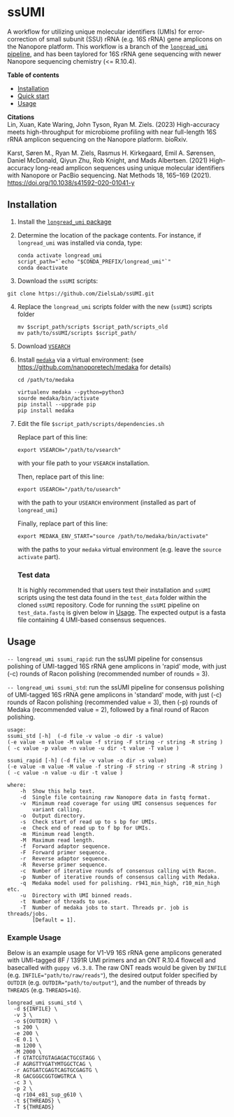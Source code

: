 # ssUMI

A workflow for utilizing unique molecular identifiers (UMIs) for error-correction of small subunit (SSU) rRNA (e.g. 16S rRNA) gene amplicons on the Nanopore platform. This workflow is a branch of the [`longread_umi` pipeline](https://github.com/SorenKarst/longread_umi), and has been taylored for 16S rRNA gene sequencing with newer Nanopore sequencing chemistry (<= R.10.4).

**Table of contents**
- [Installation](#installation)
- [Quick start](#quick-start)
- [Usage](#usage)

**Citations**  
Lin, Xuan, Kate Waring, John Tyson, Ryan M. Ziels. (2023) High-accuracy meets high-throughput for microbiome profiling with near full-length 16S rRNA amplicon sequencing on the Nanopore platform. bioRxiv. 


Karst, Søren M., Ryan M. Ziels, Rasmus H. Kirkegaard, Emil A. Sørensen, Daniel McDonald, Qiyun Zhu, Rob Knight, and Mads Albertsen. (2021) High-accuracy long-read amplicon sequences using unique molecular identifiers with Nanopore or PacBio sequencing. Nat Methods 18, 165–169 (2021). https://doi.org/10.1038/s41592-020-01041-y

## Installation
1. Install the [`longread_umi` package](https://github.com/SorenKarst/longread_umi)

2. Determine the location of the package contents. For instance, if `longread_umi` was installed via conda, type: 
   ```
   conda activate longread_umi
   script_path="`echo "$CONDA_PREFIX/longread_umi"`"
   conda deactivate
   ``` 

2. Download the `ssUMI` scripts: 

`git clone https://github.com/ZielsLab/ssUMI.git`

4. Replace the `longread_umi` scripts folder with the new (`ssUMI`) scripts folder
    ```
    mv $script_path/scripts $script_path/scripts_old
    mv path/to/ssUMI/scripts $script_path/
    ```
5. Download [`VSEARCH`](https://github.com/torognes/vsearch)


7. Install [`medaka`](https://github.com/nanoporetech/medaka) via a virtual environment:
(see https://github.com/nanoporetech/medaka for details) 

   ```
   cd /path/to/medaka
   
   virtualenv medaka --python=python3 
   sourde medaka/bin/activate
   pip install --upgrade pip
   pip install medaka
   ```
   
8. Edit the file `$script_path/scripts/dependencies.sh`
   
   Replace part of this line:
   ```
   export VSEARCH="/path/to/vsearch"
   ```
   with your file path to your `VSEARCH` installation.

   
   Then, replace part of this line:
   ```
   export USEARCH="/path/to/usearch"
   ```
   with the path to your `USEARCH` environment (installed as part of `longread_umi`)
   
   
   Finally, replace part of this line:
   ```
   export MEDAKA_ENV_START="source /path/to/medaka/bin/activate"
   ```
   with the paths to your `medaka` virtual environment (e.g. leave the `source activate` part).
   
    ### Test data
    It is highly recommended that users test their installation and `ssUMI` scripts using the test data found in the `test_data` folder within the cloned `ssUMI` repository. Code for running the `ssUMI` pipeline on `test_data.fastq` is given below in [Usage](#usage). The expected output is a fasta file containing 4 UMI-based consensus sequences. 
    
 
 ## Usage

`-- longread_umi ssumi_rapid`: run the ssUMI pipeline for consensus polishing of UMI-tagged 16S rRNA gene amplicons in 'rapid' mode, with just (-c) rounds of Racon polishing (recommended number of rounds = 3).

`-- longread_umi ssumi_std`: run the ssUMI pipeline for consensus polishing of UMI-tagged 16S rRNA gene amplicons in 'standard' mode, with just (-c) rounds of Racon polishing (recommended value = 3), then (-p) rounds of Medaka (recommended value = 2), followed by a final round of Racon polishing.
</code>
```   
usage: 
ssumi_std [-h]  (-d file -v value -o dir -s value) 
(-e value -m value -M value -f string -F string -r string -R string )
( -c value -p value -n value -u dir -t value -T value ) 

ssumi_rapid [-h] (-d file -v value -o dir -s value) 
(-e value -m value -M value -f string -F string -r string -R string )
( -c value -n value -u dir -t value )

where:
    -h  Show this help text.
    -d  Single file containing raw Nanopore data in fastq format.
    -v  Minimum read coverage for using UMI consensus sequences for 
        variant calling.
    -o  Output directory.
    -s  Check start of read up to s bp for UMIs.
    -e  Check end of read up to f bp for UMIs.
    -m  Minimum read length.
    -M  Maximum read length.
    -f  Forward adaptor sequence. 
    -F  Forward primer sequence.
    -r  Reverse adaptor sequence.
    -R  Reverse primer sequence.
    -c  Number of iterative rounds of consensus calling with Racon.
    -p  Number of iterative rounds of consensus calling with Medaka.
    -q  Medaka model used for polishing. r941_min_high, r10_min_high etc.
    -u  Directory with UMI binned reads.
    -t  Number of threads to use.
    -T  Number of medaka jobs to start. Threads pr. job is threads/jobs.
        [Default = 1].
```
### Example Usage
Below is an example usage for V1-V9 16S rRNA gene amplicons generated with UMI-tagged 8F / 1391R UMI primers and an ONT R.10.4 flowcell and basecalled with `guppy v6.3.8`. The raw ONT reads would be given by `INFILE` (e.g. `INFILE="path/to/raw/reads"`), the desired output folder specified by `OUTDIR` (e.g. `OUTDIR="path/to/output"`), and the number of threads by `THREADS` (e.g. `THREADS=16`). 

```
longread_umi ssumi_std \
  -d ${INFILE} \
  -v 3 \
  -o ${OUTDIR} \
  -s 200 \
  -e 200 \
  -E 0.1 \
  -m 1200 \
  -M 2000 \
  -f GTATCGTGTAGAGACTGCGTAGG \
  -F AGRGTTYGATYMTGGCTCAG \
  -r AGTGATCGAGTCAGTGCGAGTG \
  -R GACGGGCGGTGWGTRCA \
  -c 3 \
  -p 2 \
  -q r104_e81_sup_g610 \
  -t ${THREADS} \
  -T ${THREADS}
```


